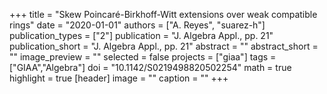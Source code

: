 +++
title = "Skew Poincaré-Birkhoff-Witt extensions over weak compatible rings"
date = "2020-01-01"
authors = ["A. Reyes", "suarez-h"]
publication_types = ["2"]
publication = "J. Algebra Appl., pp. 21"
publication_short = "J. Algebra Appl., pp. 21"
abstract = ""
abstract_short = ""
image_preview = ""
selected = false
projects = ["giaa"]
tags = ["GIAA","Algebra"]
doi = "10.1142/S0219498820502254"
math = true
highlight = true
[header]
image = ""
caption = ""
+++
